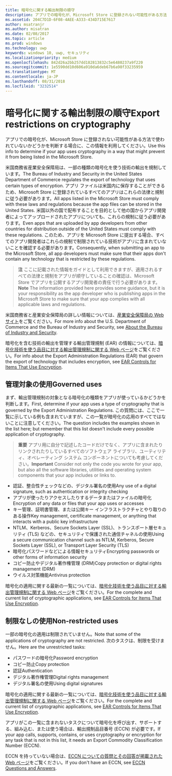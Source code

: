 ```yaml
---
title: 暗号化に関する輸出制限の順守
description: アプリでの暗号化が、Microsoft Store に登録されない可能性がある方法で使われていないかどうかを判断する場合に、この情報を利用してください。
ms.assetid: 204C7D1D-6F08-4AEE-A333-434D715E7617
author: msatranjr
ms.author: misatran
ms.date: 02/08/2017
ms.topic: article
ms.prod: windows
ms.technology: uwp
keywords: windows 10, uwp, セキュリティ
ms.localizationpriority: medium
ms.openlocfilehash: 842d26a2bb257dd182813832c5e6480237a9f220
ms.sourcegitcommit: 1e5590dd10d606a910da6deb67b6a98f33235959
ms.translationtype: MT
ms.contentlocale: ja-JP
ms.lasthandoff: 08/31/2018
ms.locfileid: "3232514"
---
```

# <a name="export-restrictions-on-cryptography"></a><span data-ttu-id="8b83a-104">暗号化に関する輸出制限の順守</span><span class="sxs-lookup"><span data-stu-id="8b83a-104">Export restrictions on cryptography</span></span>



<span data-ttu-id="8b83a-105">アプリでの暗号化が、Microsoft Store に登録されない可能性がある方法で使われていないかどうかを判断する場合に、この情報を利用してください。</span><span class="sxs-lookup"><span data-stu-id="8b83a-105">Use this info to determine if your app uses cryptography in a way that might prevent it from being listed in the Microsoft Store.</span></span>

<span data-ttu-id="8b83a-106">米国商務省産業安全保障局は、一部の種類の暗号化を使う技術の輸出を規制しています。</span><span class="sxs-lookup"><span data-stu-id="8b83a-106">The Bureau of Industry and Security in the United States Department of Commerce regulates the export of technology that uses certain types of encryption.</span></span> <span data-ttu-id="8b83a-107">アプリ ファイルは米国内に保存することができるため、Microsoft Store に登録されているすべてのアプリはこれらの法律と規制に従う必要があります。</span><span class="sxs-lookup"><span data-stu-id="8b83a-107">All apps listed in the Microsoft Store must comply with these laws and regulations because the app files can be stored in the United States.</span></span> <span data-ttu-id="8b83a-108">米国以外の国で配布することを目的として他の国からアプリ開発者によってアップロードされたアプリについても、これらの規制に従う必要があります。</span><span class="sxs-lookup"><span data-stu-id="8b83a-108">Even apps that are uploaded by app developers from other countries for distribution outside of the United States must comply with these regulations.</span></span> <span data-ttu-id="8b83a-109">このため、アプリを Microsoft Store に提出する場合、すべてのアプリ開発者はこれらの規制で制限されている技術がアプリに含まれていないことを確認する必要があります。</span><span class="sxs-lookup"><span data-stu-id="8b83a-109">Consequently, when submitting an app to the Microsoft Store, all app developers must make sure that their apps don't contain any technology that is restricted by these regulations.</span></span>

> <span data-ttu-id="8b83a-110">**注**  ここに記載された情報をガイドとして利用できますが、適用されるすべての法律と規制をアプリが順守していることの確認は、Microsoft Store でアプリを公開するアプリ開発者の責任で行う必要があります。</span><span class="sxs-lookup"><span data-stu-id="8b83a-110">**Note**  The information provided here provides some guidance, but it is your responsibility as the app developer who is publishing apps in the Microsoft Store to make sure that your app complies with all applicable laws and regulations.</span></span>

 

<span data-ttu-id="8b83a-111">米国商務省と産業安全保障局の詳しい情報については、[産業安全保障局の Web サイト](http://go.microsoft.com/fwlink/p/?LinkID=245644)をご覧ください。</span><span class="sxs-lookup"><span data-stu-id="8b83a-111">For more info about the U.S. Department of Commerce and the Bureau of Industry and Security, see [About the Bureau of Industry and Security](http://go.microsoft.com/fwlink/p/?LinkID=245644).</span></span>

<span data-ttu-id="8b83a-112">暗号化を含む技術の輸出を管理する輸出管理規制 (EAR) の情報については、[暗号化技術を使う品目に対する輸出管理規制に関する Web ページ](http://go.microsoft.com/fwlink/p/?LinkID=245645)をご覧ください。</span><span class="sxs-lookup"><span data-stu-id="8b83a-112">For info about the Export Administration Regulations (EAR) that govern the export of technology that includes encryption, see [EAR Controls for Items That Use Encryption](http://go.microsoft.com/fwlink/p/?LinkID=245645).</span></span>

## <a name="governed-uses"></a><span data-ttu-id="8b83a-113">管理対象の使用</span><span class="sxs-lookup"><span data-stu-id="8b83a-113">Governed uses</span></span>

<span data-ttu-id="8b83a-114">まず、輸出管理規制の対象となる暗号化の種類をアプリが使っているかどうかを判断します。</span><span class="sxs-lookup"><span data-stu-id="8b83a-114">First, determine if your app uses a type of cryptography that is governed by the Export Administration Regulations.</span></span> <span data-ttu-id="8b83a-115">この質問には、ここで一覧に示している例も含まれていますが、この一覧が暗号化の応用のすべてではないことに注意してください。</span><span class="sxs-lookup"><span data-stu-id="8b83a-115">The question includes the examples shown in the list here; but remember that this list doesn't include every possible application of cryptography.</span></span>

> <span data-ttu-id="8b83a-116">**重要** アプリ用に自分で記述したコードだけでなく、アプリに含まれたりリンクされたりしているすべてのソフトウェア ライブラリ、ユーティリティ、オペレーティング システム コンポーネントについても考慮してください。</span><span class="sxs-lookup"><span data-stu-id="8b83a-116">**Important**  Consider not only the code you wrote for your app, but also all the software libraries, utilities and operating system components that your app includes or links to.</span></span>

-   <span data-ttu-id="8b83a-117">認証、整合性チェックなどの、デジタル署名の使用</span><span class="sxs-lookup"><span data-stu-id="8b83a-117">Any use of a digital signature, such as authentication or integrity checking</span></span>
-   <span data-ttu-id="8b83a-118">アプリが使ったりアクセスしたりするデータまたはファイルの暗号化</span><span class="sxs-lookup"><span data-stu-id="8b83a-118">Encryption of any data or files that your app uses or accesses</span></span>
-   <span data-ttu-id="8b83a-119">キー管理、証明書管理、または公開キー インフラストラクチャとやり取りのある操作</span><span class="sxs-lookup"><span data-stu-id="8b83a-119">Key management, certificate management, or anything that interacts with a public key infrastructure</span></span>
-   <span data-ttu-id="8b83a-120">NTLM、Kerberos、Secure Sockets Layer (SSL)、トランスポート層セキュリティ (TLS) などの、セキュリティで保護された通信チャネルの使用</span><span class="sxs-lookup"><span data-stu-id="8b83a-120">Using a secure communication channel such as NTLM, Kerberos, Secure Sockets Layer (SSL), or Transport Layer Security (TLS)</span></span>
-   <span data-ttu-id="8b83a-121">暗号化パスワードなどによる情報セキュリティ</span><span class="sxs-lookup"><span data-stu-id="8b83a-121">Encrypting passwords or other forms of information security</span></span>
-   <span data-ttu-id="8b83a-122">コピー防止やデジタル著作権管理 (DRM)</span><span class="sxs-lookup"><span data-stu-id="8b83a-122">Copy protection or digital rights management (DRM)</span></span>
-   <span data-ttu-id="8b83a-123">ウイルス対策機能</span><span class="sxs-lookup"><span data-stu-id="8b83a-123">Antivirus protection</span></span>

<span data-ttu-id="8b83a-124">暗号化の適用に関する最新の一覧については、[暗号化技術を使う品目に対する輸出管理規制に関する Web ページ](http://go.microsoft.com/fwlink/p/?LinkID=245645)をご覧ください。</span><span class="sxs-lookup"><span data-stu-id="8b83a-124">For the complete and current list of cryptographic applications, see [EAR Controls for Items That Use Encryption](http://go.microsoft.com/fwlink/p/?LinkID=245645).</span></span>

## <a name="non-restricted-uses"></a><span data-ttu-id="8b83a-125">制限なしの使用</span><span class="sxs-lookup"><span data-stu-id="8b83a-125">Non-restricted uses</span></span>

<span data-ttu-id="8b83a-126">一部の暗号化の適用は制限されていません。</span><span class="sxs-lookup"><span data-stu-id="8b83a-126">Note that some of the applications of cryptography are not restricted.</span></span> <span data-ttu-id="8b83a-127">次のタスクは、制限を受けません。</span><span class="sxs-lookup"><span data-stu-id="8b83a-127">Here are the unrestricted tasks:</span></span>

-   <span data-ttu-id="8b83a-128">パスワードの暗号化</span><span class="sxs-lookup"><span data-stu-id="8b83a-128">Password encryption</span></span>
-   <span data-ttu-id="8b83a-129">コピー防止</span><span class="sxs-lookup"><span data-stu-id="8b83a-129">Copy protection</span></span>
-   <span data-ttu-id="8b83a-130">認証</span><span class="sxs-lookup"><span data-stu-id="8b83a-130">Authentication</span></span>
-   <span data-ttu-id="8b83a-131">デジタル著作権管理</span><span class="sxs-lookup"><span data-stu-id="8b83a-131">Digital rights management</span></span>
-   <span data-ttu-id="8b83a-132">デジタル署名の使用</span><span class="sxs-lookup"><span data-stu-id="8b83a-132">Using digital signatures</span></span>

<span data-ttu-id="8b83a-133">暗号化の適用に関する最新の一覧については、[暗号化技術を使う品目に対する輸出管理規制に関する Web ページ](http://go.microsoft.com/fwlink/p/?LinkID=245645)をご覧ください。</span><span class="sxs-lookup"><span data-stu-id="8b83a-133">For the complete and current list of cryptographic applications, see [EAR Controls for Items That Use Encryption](http://go.microsoft.com/fwlink/p/?LinkID=245645).</span></span>

<span data-ttu-id="8b83a-134">アプリがこの一覧に含まれないタスクについて暗号化を呼び出す、サポートする、組み込む、または使う場合は、輸出規制品目番号 (ECCN) が必要です。</span><span class="sxs-lookup"><span data-stu-id="8b83a-134">If your app calls, supports, contains, or uses cryptography or encryption for any task that is not in this list, it needs an Export Commodity Classification Number (ECCN).</span></span>

<span data-ttu-id="8b83a-135">ECCN を持っていない場合は、[ECCN についての質問とその回答が掲載された Web ページ](http://go.microsoft.com/fwlink/p/?LinkID=245646)をご覧ください。</span><span class="sxs-lookup"><span data-stu-id="8b83a-135">If you don't have an ECCN, see [ECCN Questions and Answers](http://go.microsoft.com/fwlink/p/?LinkID=245646).</span></span>
